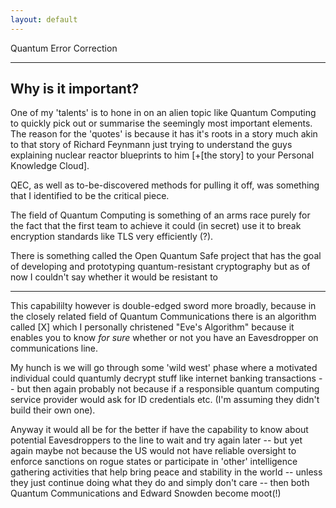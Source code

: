 ```yaml
---
layout: default
---
```


Quantum Error Correction

***

## Why is it important?

One of my 'talents' is to hone in on an alien topic like Quantum Computing to quickly pick out or summarise the seemingly most important elements. The reason for the 'quotes' is because it has it's roots in a story much akin to that story of Richard Feynmann just trying to understand the guys explaining nuclear reactor blueprints to him [+[the story] to your Personal Knowledge Cloud].

<!-- design a badge for PKC -->

QEC, as well as to-be-discovered methods for pulling it off, was something that I identified to be the critical piece. 

The field of Quantum Computing is something of an arms race purely for the fact that the first team to achieve it could (in secret) use it to break encryption standards like TLS very efficiently (?). 

There is something called the Open Quantum Safe project that has the goal of developing and prototyping quantum-resistant cryptography but as of now I couldn't say whether it would be resistant to 

***

This capabililty however is double-edged sword more broadly, because in the closely related field of Quantum Communications there is an algorithm called [X] which I personally christened "Eve's Algorithm" because it enables you to know _for sure_ whether or not you have an Eavesdropper on communications line.

My hunch is we will go through some 'wild west' phase where a motivated individual could quantumly decrypt stuff like internet banking transactions -- but then again probably not because if a responsible quantum computing service provider would ask for ID credentials etc. (I'm assuming they didn't build their own one). 

Anyway it would all be for the better if have the capability to know about potential Eavesdroppers to the line to wait and try again later -- but yet again maybe not because the US would not have reliable oversight to enforce sanctions on rogue states or participate in 'other' intelligence gathering activities that help bring peace and stability in the world -- unless they just continue doing what they do and simply don't care -- then both Quantum Communications and Edward Snowden become moot(!) 